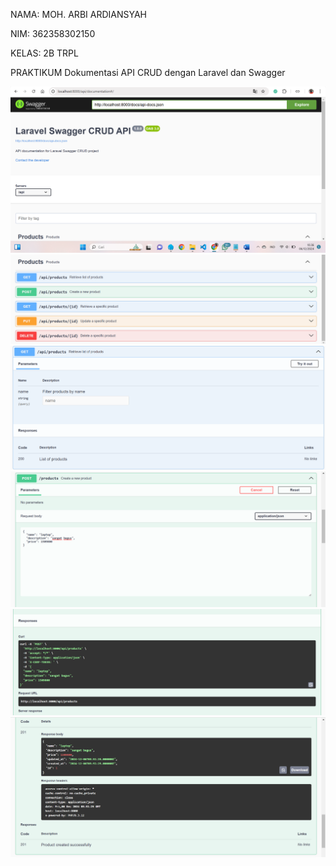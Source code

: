 NAMA: MOH. ARBI ARDIANSYAH

NIM: 362358302150

KELAS: 2B TRPL

PRAKTIKUM Dokumentasi API CRUD dengan Laravel dan Swagger

![](images/1.png)
![](images/2.png)
![](images/3.png)
![](images/4.png)
![](images/5.png)
![](images/6.png)